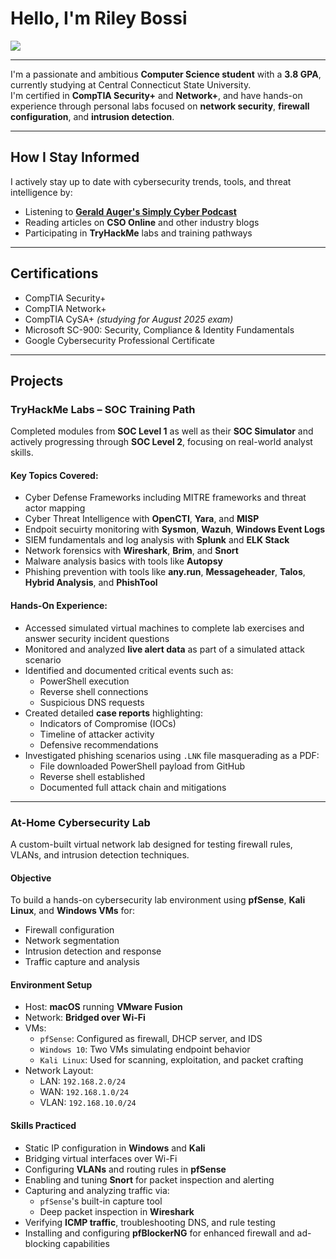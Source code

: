 # Hello, I'm Riley Bossi

<a href="https://www.linkedin.com/in/riley-bossi-b08729295">
  <img src="https://img.shields.io/badge/-LinkedIn-0072b1?&style=for-the-badge&logo=linkedin&logoColor=white"/>
</a>

---

I'm a passionate and ambitious **Computer Science student** with a **3.8 GPA**, currently studying at Central Connecticut State University.  
I'm certified in **CompTIA Security+** and **Network+**, and have hands-on experience through personal labs focused on **network security**, **firewall configuration**, and **intrusion detection**.

---

## How I Stay Informed

I actively stay up to date with cybersecurity trends, tools, and threat intelligence by:

- Listening to [**Gerald Auger's Simply Cyber Podcast**](https://www.youtube.com/@SimplyCyber)
- Reading articles on **CSO Online** and other industry blogs
- Participating in **TryHackMe** labs and training pathways

---

## Certifications

-  CompTIA Security+
-  CompTIA Network+
-  CompTIA CySA+ *(studying for August 2025 exam)*
-  Microsoft SC-900: Security, Compliance & Identity Fundamentals
-  Google Cybersecurity Professional Certificate

---

## Projects

### TryHackMe Labs – SOC Training Path

Completed modules from **SOC Level 1** as well as their **SOC Simulator** and actively progressing through **SOC Level 2**, focusing on real-world analyst skills.

#### Key Topics Covered:
- Cyber Defense Frameworks including MITRE frameworks and threat actor mapping
- Cyber Threat Intelligence with **OpenCTI**, **Yara**, and **MISP**
- Endpoit secuirty monitoring with **Sysmon**, **Wazuh**, **Windows Event Logs**
- SIEM fundamentals and log analysis with **Splunk** and **ELK Stack**
- Network forensics with **Wireshark**, **Brim**, and **Snort**
- Malware analysis basics with tools like **Autopsy**
- Phishing prevention with tools like **any.run**, **Messageheader**, **Talos**, **Hybrid Analysis**, and **PhishTool**
#### Hands-On Experience:
- Accessed simulated virtual machines to complete lab exercises and answer security incident questions
- Monitored and analyzed **live alert data** as part of a simulated attack scenario
- Identified and documented critical events such as:
  - PowerShell execution
  - Reverse shell connections
  - Suspicious DNS requests
- Created detailed **case reports** highlighting:
  - Indicators of Compromise (IOCs)
  - Timeline of attacker activity
  - Defensive recommendations
- Investigated phishing scenarios using `.LNK` file masquerading as a PDF:
  - File downloaded PowerShell payload from GitHub
  - Reverse shell established
  - Documented full attack chain and mitigations

---

### At-Home Cybersecurity Lab

A custom-built virtual network lab designed for testing firewall rules, VLANs, and intrusion detection techniques.

#### Objective
To build a hands-on cybersecurity lab environment using **pfSense**, **Kali Linux**, and **Windows VMs** for:
- Firewall configuration
- Network segmentation
- Intrusion detection and response
- Traffic capture and analysis

#### Environment Setup
- Host: **macOS** running **VMware Fusion**
- Network: **Bridged over Wi-Fi**
- VMs:
  - `pfSense`: Configured as firewall, DHCP server, and IDS
  - `Windows 10`: Two VMs simulating endpoint behavior
  - `Kali Linux`: Used for scanning, exploitation, and packet crafting
- Network Layout:
  - LAN: `192.168.2.0/24`
  - WAN: `192.168.1.0/24`
  - VLAN: `192.168.10.0/24`

#### Skills Practiced
- Static IP configuration in **Windows** and **Kali**
- Bridging virtual interfaces over Wi-Fi
- Configuring **VLANs** and routing rules in **pfSense**
- Enabling and tuning **Snort** for packet inspection and alerting
- Capturing and analyzing traffic via:
  - `pfSense`'s built-in capture tool
  - Deep packet inspection in **Wireshark**
- Verifying **ICMP traffic**, troubleshooting DNS, and rule testing
- Installing and configuring **pfBlockerNG** for enhanced firewall and ad-blocking capabilities
